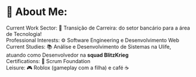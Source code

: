 # 💫 About Me:
Current Work Sector: 💼 Transição de Carreira: do setor bancário para a área de Tecnologia!<br>Professional Interests: ⚙️ Software Engineering e Desenvolvimento Web<br>Current Studies: 📚 Análise e Desenvolvimento de Sistemas na Ulife, atuando como Desenvolvedor na **squad BlitzKrieg**<br>Certifications: 📜 Scrum Foundation<br>Leisure: 🎮 Roblox (gameplay com a filha) e café ☕
